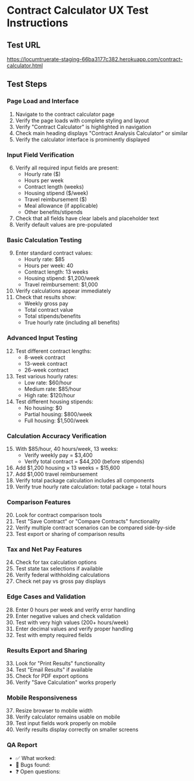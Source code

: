 # Contract Calculator UX Test Instructions

## Test URL
https://locumtruerate-staging-66ba3177c382.herokuapp.com/contract-calculator.html

## Test Steps

### Page Load and Interface
1. Navigate to the contract calculator page
2. Verify the page loads with complete styling and layout
3. Verify "Contract Calculator" is highlighted in navigation
4. Check main heading displays "Contract Analysis Calculator" or similar
5. Verify the calculator interface is prominently displayed

### Input Field Verification
6. Verify all required input fields are present:
   - Hourly rate ($)
   - Hours per week
   - Contract length (weeks)
   - Housing stipend ($/week)
   - Travel reimbursement ($)
   - Meal allowance (if applicable)
   - Other benefits/stipends
7. Check that all fields have clear labels and placeholder text
8. Verify default values are pre-populated

### Basic Calculation Testing
9. Enter standard contract values:
   - Hourly rate: $85
   - Hours per week: 40
   - Contract length: 13 weeks
   - Housing stipend: $1,200/week
   - Travel reimbursement: $1,000
10. Verify calculations appear immediately
11. Check that results show:
    - Weekly gross pay
    - Total contract value
    - Total stipends/benefits
    - True hourly rate (including all benefits)

### Advanced Input Testing
12. Test different contract lengths:
    - 8-week contract
    - 13-week contract
    - 26-week contract
13. Test various hourly rates:
    - Low rate: $60/hour
    - Medium rate: $85/hour
    - High rate: $120/hour
14. Test different housing stipends:
    - No housing: $0
    - Partial housing: $800/week
    - Full housing: $1,500/week

### Calculation Accuracy Verification
15. With $85/hour, 40 hours/week, 13 weeks:
    - Verify weekly pay = $3,400
    - Verify total contract = $44,200 (before stipends)
16. Add $1,200 housing × 13 weeks = $15,600
17. Add $1,000 travel reimbursement
18. Verify total package calculation includes all components
19. Verify true hourly rate calculation: total package ÷ total hours

### Comparison Features
20. Look for contract comparison tools
21. Test "Save Contract" or "Compare Contracts" functionality
22. Verify multiple contract scenarios can be compared side-by-side
23. Test export or sharing of comparison results

### Tax and Net Pay Features
24. Check for tax calculation options
25. Test state tax selections if available
26. Verify federal withholding calculations
27. Check net pay vs gross pay displays

### Edge Cases and Validation
28. Enter 0 hours per week and verify error handling
29. Enter negative values and check validation
30. Test with very high values (200+ hours/week)
31. Enter decimal values and verify proper handling
32. Test with empty required fields

### Results Export and Sharing
33. Look for "Print Results" functionality
34. Test "Email Results" if available
35. Check for PDF export options
36. Verify "Save Calculation" works properly

### Mobile Responsiveness
37. Resize browser to mobile width
38. Verify calculator remains usable on mobile
39. Test input fields work properly on mobile
40. Verify results display correctly on smaller screens

### QA Report
- ✅ What worked:
- 🐞 Bugs found:
- ❓ Open questions: